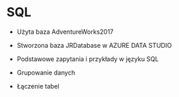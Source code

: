# SQL

* Użyta baza AdventureWorks2017
* Stworzona baza JRDatabase w AZURE DATA STUDIO 

* Podstawowe zapytania i przykłady w języku SQL
* Grupowanie danych
* Łączenie tabel
